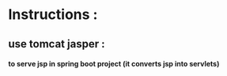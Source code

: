 # Instructions :

## use tomcat jasper :
####  to serve jsp in spring boot project (it converts jsp into servlets)